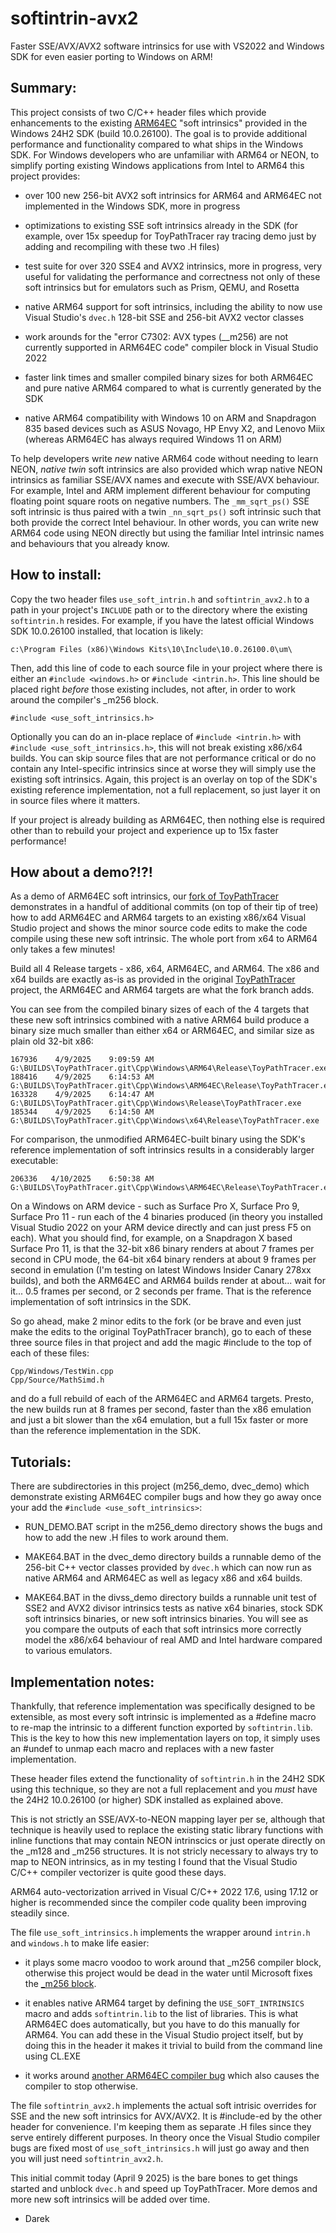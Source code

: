 # softintrin-avx2
Faster SSE/AVX/AVX2 software intrinsics for use with VS2022 and Windows SDK for even easier porting to Windows on ARM!

## Summary:

This project consists of two C/C++ header files which provide enhancements to the existing [ARM64EC](http://www.emulators.com/docs/abc_arm64ec_explained.htm) "soft intrinsics" provided in the Windows 24H2 SDK (build 10.0.26100).  The goal is to provide additional performance and functionality compared to what ships in the Windows SDK.  For Windows developers who are unfamiliar with ARM64 or NEON, to simplify porting existing Windows applications from Intel to ARM64 this project provides:

- over 100 new 256-bit AVX2 soft intrinsics for ARM64 and ARM64EC not implemented in the Windows SDK, more in progress

- optimizations to existing SSE soft intrinsics already in the SDK (for example, over 15x speedup for ToyPathTracer ray tracing demo just by adding and recompiling with these two .H files)

- test suite for over 320 SSE4 and AVX2 intrinsics, more in progress, very useful for validating the performance and correctness not only of these soft intrinsics but for emulators such as Prism, QEMU, and Rosetta

- native ARM64 support for soft intrinsics, including the ability to now use Visual Studio's `dvec.h` 128-bit SSE and 256-bit AVX2 vector classes

- work arounds for the "error C7302: AVX types (__m256) are not currently supported in ARM64EC code" compiler block in Visual Studio 2022

- faster link times and smaller compiled binary sizes for both ARM64EC and pure native ARM64 compared to what is currently generated by the SDK

- native ARM64 compatibility with Windows 10 on ARM and Snapdragon 835 based devices such as ASUS Novago, HP Envy X2, and Lenovo Miix (whereas ARM64EC has always required Windows 11 on ARM)

To help developers write *new* native ARM64 code without needing to learn NEON, *native twin* soft intrinsics are also provided which wrap native NEON intrinsics as familiar SSE/AVX names and execute with SSE/AVX behaviour.  For example, Intel and ARM implement different behaviour for computing floating point square roots on negative numbers.  The `_mm_sqrt_ps()` SSE soft intrinsic is thus paired with a twin `_nn_sqrt_ps()` soft intrinsic such that both provide the correct Intel behaviour.  In other words, you can write new ARM64 code using NEON directly but using the familiar Intel intrinsic names and behaviours that you already know.


## How to install:

Copy the two header files `use_soft_intrin.h` and `softintrin_avx2.h` to a path in your project's `INCLUDE` path or to the directory where the existing `softintrin.h` resides.  For example, if you have the latest official Windows SDK 10.0.26100 installed, that location is likely:

    c:\Program Files (x86)\Windows Kits\10\Include\10.0.26100.0\um\

Then, add this line of code to each source file in your project where there is either an `#include <windows.h>` or `#include <intrin.h>`.  This line should be placed right _before_ those existing includes, not after, in order to work around the compiler's _m256 block.

    #include <use_soft_intrinsics.h>

Optionally you can do an in-place replace of `#include <intrin.h>` with `#include <use_soft_intrinsics.h>`, this will not break existing x86/x64 builds.  You can skip source files that are not performance critical or do no contain any Intel-specific intrinsics since at worse they will simply use the existing soft intrinsics.  Again, this project is an overlay on top of the SDK's existing reference implementation, not a full replacement, so just layer it on in source files where it matters.

If your project is already building as ARM64EC, then nothing else is required other than to rebuild your project and experience up to 15x faster performance!


## How about a demo?!?!

As a demo of ARM64EC soft intrinsics, our [fork of ToyPathTracer](https://github.com/softmac/ToyPathTracer) demonstrates in a handful of additional commits (on top of their tip of tree) how to add ARM64EC and ARM64 targets to an existing x86/x64 Visual Studio project and shows the minor source code edits to make the code compile using these new soft intrinsic.  The whole port from x64 to ARM64 only takes a few minutes!

Build all 4 Release targets - x86, x64, ARM64EC, and ARM64.  The x86 and x64 builds are exactly as-is as provided in the original [ToyPathTracer](https://github.com/aras-p/ToyPathTracer) project, the ARM64EC and ARM64 targets are what the fork branch adds.

You can see from the compiled binary sizes of each of the 4 targets that these new soft intrinsics combined with a native ARM64 build produce a binary size much smaller than either x64 or ARM64EC, and similar size as plain old 32-bit x86:

    167936    4/9/2025    9:09:59 AM  G:\BUILDS\ToyPathTracer.git\Cpp\Windows\ARM64\Release\ToyPathTracer.exe
    188416    4/9/2025    6:14:53 AM  G:\BUILDS\ToyPathTracer.git\Cpp\Windows\ARM64EC\Release\ToyPathTracer.exe
    163328    4/9/2025    6:14:47 AM  G:\BUILDS\ToyPathTracer.git\Cpp\Windows\Release\ToyPathTracer.exe
    185344    4/9/2025    6:14:50 AM  G:\BUILDS\ToyPathTracer.git\Cpp\Windows\x64\Release\ToyPathTracer.exe

For comparison, the unmodified ARM64EC-built binary using the SDK's reference implementation of soft intrinsics results in a considerably larger executable:

    206336   4/10/2025    6:50:38 AM  G:\BUILDS\ToyPathTracer.git\Cpp\Windows\ARM64EC\Release\ToyPathTracer.exe

On a Windows on ARM device - such as Surface Pro X, Surface Pro 9, Surface Pro 11 - run each of the 4 binaries produced (in theory you installed Visual Studio 2022 on your ARM device directly and can just press F5 on each).  What you should find, for example, on a Snapdragon X based Surface Pro 11, is that the 32-bit x86 binary renders at about 7 frames per second in CPU mode, the 64-bit x64 binary renders at about 9 frames per second in emulation (I'm testing on latest Windows Insider Canary 278xx builds), and both the ARM64EC and ARM64 builds render at about... wait for it... 0.5 frames per second, or 2 seconds per frame.  That is the reference implementation of soft intrinsics in the SDK.

So go ahead, make 2 minor edits to the fork (or be brave and even just make the edits to the original ToyPathTracer branch), go to each of these three source files in that project and add the magic #include to the top of each of these files:

    Cpp/Windows/TestWin.cpp
    Cpp/Source/MathSimd.h

and do a full rebuild of each of the ARM64EC and ARM64 targets.  Presto, the new builds run at 8 frames per second, faster than the x86 emulation and just a bit slower than the x64 emulation, but a full 15x faster or more than the reference implementation in the SDK.


## Tutorials:

There are subdirectories in this project (m256_demo, dvec_demo) which demonstrate existing ARM64EC compiler bugs and how they go away once your add the `#include <use_soft_intrinsics>`:

  - RUN_DEMO.BAT script in the m256_demo directory shows the bugs and how to add the new .H files to work around them.

  - MAKE64.BAT in the dvec_demo directory builds a runnable demo of the 256-bit C++ vector classes provided by `dvec.h` which can now run as native ARM64 and ARM64EC as well as legacy x86 and x64 builds.

  - MAKE64.BAT in the divss_demo directory builds a runnable unit test of SSE2 and AVX2 divisor intrinsics tests as native x64 binaries, stock SDK soft intrinsics binaries, or new soft intrinsics binaries.  You will see as you compare the outputs of each that soft intrinsics more correctly model the x86/x64 behaviour of real AMD and Intel hardware compared to various emulators.


## Implementation notes:

Thankfully, that reference implementation was specifically designed to be extensible, as most every soft intrinsic is implemented as a #define macro to re-map the intrinsic to a different function exported by `softintrin.lib`.  This is the key to how this new implementation layers on top, it simply uses an #undef to unmap each macro and replaces with a new faster implementation.

These header files extend the functionality of `softintrin.h` in the 24H2 SDK using this technique, so they are not a full replacement and you *must* have the 24H2 10.0.26100 (or higher) SDK installed as explained above.

This is not strictly an SSE/AVX-to-NEON mapping layer per se, although that technique is heavily used to replace the existing static library functions with inline functions that may contain NEON intrinscics or just operate directly on the _m128 and _m256 structures.  It is not stricly necessary to always try to map to NEON intrinsics, as in my testing I found that the Visual Studio C/C++ compiler vectorizer is quite good these days.

ARM64 auto-vectorization arrived in Visual C/C++ 2022 17.6, using 17.12 or higher is recommended since the compiler code quality been improving steadily since.

The file `use_soft_intrinsics.h` implements the wrapper around `intrin.h` and `windows.h` to make life easier:

  - it plays some macro voodoo to work around that _m256 compiler block, otherwise this project would be dead in the water until Microsoft fixes the [_m256 block](https://developercommunity.visualstudio.com/t/Arm64EC-Code-fails-to-compile/10838593).

  - it enables native ARM64 target by defining the `USE_SOFT_INTRINSICS` macro and adds `softintrin.lib` to the list of libraries.  This is what ARM64EC does automatically, but you have to do this manually for ARM64.  You can add these in the Visual Studio project itself, but by doing this in the header it makes it trivial to build from the command line using CL.EXE

  - it works around [another ARM64EC compiler bug](https://developercommunity.visualstudio.com/t/VC-176-preview-1-x86-compiler-bad-cod/10291481) which also causes the compiler to stop otherwise.

The file `softintrin_avx2.h` implements the actual soft intrisic overrides for SSE and the new soft intrinsics for AVX/AVX2.  It is #include-ed by the other header for convenience.  I'm keeping them as separate .H files since they serve entirely different purposes.  In theory once the Visual Studio compiler bugs are fixed most of `use_soft_intrinsics.h` will just go away and then you will just need `softintrin_avx2.h`.

This initial commit today (April 9 2025) is the bare bones to get things started and unblock `dvec.h` and speed up ToyPathTracer.  More demos and more new soft intrinsics will be added over time.

- Darek

